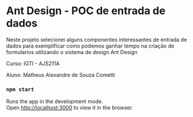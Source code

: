 # Ant Design - POC de entrada de dados

Neste projeto selecionei alguns componentes interessantes de entrada de dados para exemplificar como podemos ganhar tempo na criação de formularios utilizando o sistema de design Ant Design

Curso: IGTI - AJS211A

Aluno: Matheus Alexandre de Souza Cometti

### `npm start`

Runs the app in the development mode.\
Open [http://localhost:3000](http://localhost:3000) to view it in the browser.
